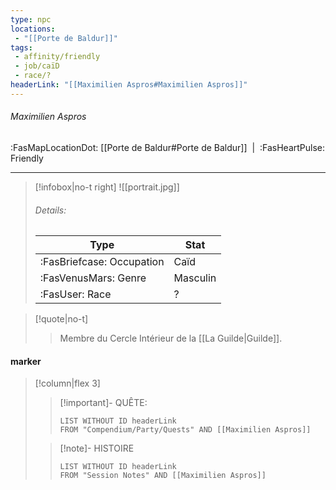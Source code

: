 ```yaml
---
type: npc
locations:
 - "[[Porte de Baldur]]"
tags:
 - affinity/friendly
 - job/caïD
 - race/?
headerLink: "[[Maximilien Aspros#Maximilien Aspros]]"
---
```

###### Maximilien Aspros
<span class="sub2">:FasMapLocationDot: [[Porte de Baldur#Porte de Baldur]]&nbsp;&nbsp;|&nbsp;&nbsp;:FasHeartPulse: Friendly </span>
___

> [!infobox|no-t right]
> ![[portrait.jpg]]
> ###### Details:
> | Type | Stat |
> | ---- | ---- |
> | :FasBriefcase: Occupation |  Caïd |
> | :FasVenusMars: Genre | Masculin |
> | :FasUser: Race | ? |
<span class="clearfix"></span>

> [!quote|no-t]
>>Membre du Cercle Intérieur de la [[La Guilde|Guilde]].
#### marker
> [!column|flex 3]
>> [!important]- QUÊTE:
>>```dataview
>>LIST WITHOUT ID headerLink
>>FROM "Compendium/Party/Quests" AND [[Maximilien Aspros]]
>
>>[!note]- HISTOIRE
>>```dataview
>>LIST WITHOUT ID headerLink
>>FROM "Session Notes" AND [[Maximilien Aspros]]
